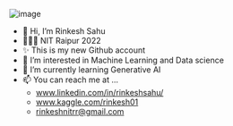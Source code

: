 ![image](https://github.com/irinkesh/irinkesh/assets/159822614/be00d316-73fb-47b3-af6f-d210eef706fe)








- 👋 Hi, I’m Rinkesh Sahu
- 👨🏻‍🎓 NIT Raipur 2022
- ✨ This is my new Github account
- 👀 I’m interested in Machine Learning and Data science
- 🌱 I’m currently learning Generative AI
- 📫 You can reach me at ...
  * www.linkedin.com/in/rinkeshsahu/
  * www.kaggle.com/rinkesh01
  * rinkeshnitrr@gmail.com

<!---
irinkesh/irinkesh is a ✨ special ✨ repository because its `README.md` (this file) appears on your GitHub profile.
You can click the Preview link to take a look at your changes.
--->
